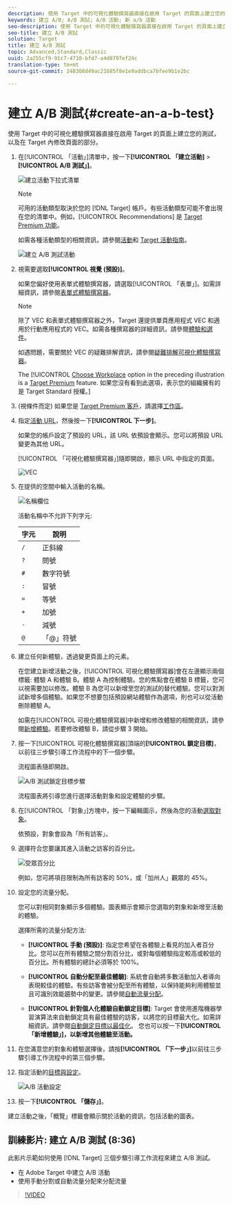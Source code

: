 ```yaml
---
description: 使用 Target 中的可視化體驗撰寫器直接在啟用 Target 的頁面上建立您的測試，以及在 Target 內修改頁面的部分。
keywords: 建立 A/B; A/B 測試; A/B 活動; 新 a/b 活動
seo-description: 使用 Target 中的可視化體驗撰寫器直接在啟用 Target 的頁面上建立您的測試，以及在 Target 內修改頁面的部分。
seo-title: 建立 A/B 測試
solution: Target
title: 建立 A/B 測試
topic: Advanced,Standard,Classic
uuid: 2a255cf9-91c7-4710-bfd7-a4d8797ef24c
translation-type: tm+mt
source-git-commit: 248308d49ac21685f8e1e9addbca7bfee9b1e2bc

---
```



# 建立 A/B 測試{#create-an-a-b-test}

使用 Target 中的可視化體驗撰寫器直接在啟用 Target 的頁面上建立您的測試，以及在 Target 內修改頁面的部分。

1. 在[!UICONTROL 「活動」]清單中，按一下&#x200B;**[!UICONTROL 「建立活動]** &gt; **[!UICONTROL A/B 測試」]**。

   ![建立活動下拉式清單](/help/c-activities/t-test-ab/t-test-create-ab/assets/ab_select-new.png)

   >[!NOTE]
   >
   >可用的活動類型取決於您的 [!DNL Target] 帳戶。有些活動類型可能不會出現在您的清單中。例如，[!UICONTROL Recommendations] 是 [Target Premium 功能](/help/c-intro/intro.md#premium)。
   >
   >如需各種活動類型的相關資訊，請參閱[活動](../../../c-activities/activities.md#concept_D317A95A1AB54674BA7AB65C7985BA03)和 [Target 活動指南](/help/c-activities/target-activities-guide.md)。

   ![建立 A/B 測試活動](/help/c-activities/t-test-ab/t-test-create-ab/assets/create-ab.png)

1. 視需要選取&#x200B;**[!UICONTROL 視覺 (預設)]**。

   如果您偏好使用表單式體驗撰寫器，請選取[!UICONTROL 「表單」]。如需詳細資訊，請參閱[表單式體驗撰寫器](/help/c-experiences/form-experience-composer.md)。

   >[!NOTE]
   >
   >除了 VEC 和表單式體驗撰寫器之外，Target 還提供單頁應用程式 VEC 和適用於行動應用程式的 VEC。如需各種撰寫器的詳細資訊，請參閱[體驗和選件](/help/c-experiences/experiences.md)。
   >
   >如遇問題，需要關於 VEC 的疑難排解資訊，請參閱[疑難排解可視化體驗撰寫器](/help/c-experiences/c-visual-experience-composer/r-troubleshoot-composer/troubleshoot-composer.md)。
   >
   >The [!UICONTROL [Choose Workplace](/help/administrating-target/c-user-management/property-channel/property-channel.md) option in the preceding illustration is a [Target Premium](/help/c-intro/intro.md) feature. 如果您沒有看到此選項，表示您的組織擁有的是 Target Standard 授權。]

1. (視條件而定) 如果您是 [Target Premium 客戶](/help/c-intro/intro.md#premium)，請選擇[工作區](/help/administrating-target/c-user-management/property-channel/property-channel.md)。

1. 指定[活動 URL](../../../c-activities/t-test-ab/t-test-create-ab/ab-activity-url.md#concept_D28549AAA0A14E3BB5F05F32BE8ABC90)，然後按一下&#x200B;**[!UICONTROL 下一步]**。

   如果您的帳戶設定了預設的 URL，該 URL 依預設會顯示。您可以將預設 URL 變更為其他 URL。

   [!UICONTROL 「可視化體驗撰寫器」]隨即開啟，顯示 URL 中指定的頁面。

   ![VEC](/help/c-activities/t-test-ab/t-test-create-ab/assets/vec-new.png)

1. 在提供的空間中輸入活動的名稱。

   ![名稱欄位](/help/c-activities/t-test-ab/t-test-create-ab/assets/ab_newname-new.png)

   活動名稱中不允許下列字元:

   | 字元 | 說明 |
   |--- |--- |
   | `/` | 正斜線 |
   | `?` | 問號 |
   | `#` | 數字符號 |
   | `:` | 冒號 |
   | `=` | 等號 |
   | `+` | 加號 |
   | `-` | 減號 |
   | `@` | 「@」符號 |

1. 建立任何新體驗，透過變更頁面上的元素。

   在您建立新增活動之後，[!UICONTROL 可視化體驗撰寫器]會在左邊顯示兩個標籤: 體驗 A 和體驗 B。體驗 A 為控制體驗。您的焦點會在體驗 B 標籤，您可以視需要加以修改。體驗 B 為您可以新增至您的測試的替代體驗。您可以對測試新增多個體驗。如果您不想要包括預設網站體驗作為選項，則也可以從活動刪除體驗 A。

   如需在[!UICONTROL 可視化體驗撰寫器]中新增和修改體驗的相關資訊，請參閱[新增體驗](../../../c-activities/t-test-ab/t-test-create-ab/ab-add-experience.md#task_454646F2895242D3B92DC395A0CE1A00)。若要修改體驗 B，請從步驟 3 開始。

1. 按一下[!UICONTROL 可視化體驗撰寫器]頂端的&#x200B;**[!UICONTROL 鎖定目標]**，以前往三步驟引導工作流程中的下一個步驟。

   流程圖表隨即開啟。

   ![A/B 測試鎖定目標步驟](/help/c-activities/t-test-ab/t-test-create-ab/assets/ab_flow-new.png)

   流程圖表將引導您進行選擇活動對象和設定體驗的步驟。
1. 在[!UICONTROL 「對象」]方塊中，按一下編輯圖示，然後為您的活動[選取對象](../../../c-activities/t-test-ab/t-test-create-ab/ab-audience.md#concept_A268236C1224451DB7844BF67F41A087)。

   依預設，對象會設為「所有訪客」。

1. 選擇符合您要讓其進入活動之訪客的百分比。

   ![受眾百分比](/help/c-activities/t-test-ab/t-test-create-ab/assets/audperc-new.png)

   例如，您可將項目限制為所有訪客的 50%，或「加州人」觀眾的 45%。

1. 設定您的流量分配。

   您可以對相同對象顯示多個體驗。圖表顯示會顯示您選取的對象和新增至活動的體驗。

   選擇所需的流量分配方法:

   * **[!UICONTROL 手動 (預設)]**: 指定您希望在各體驗上看見的加入者百分比。您可以在所有體驗之間分割百分比，或對每個體驗指定較高或較低的百分比。所有體驗的總計必須等於 100%。

   * **[!UICONTROL 自動分配至最佳體驗]**: 系統會自動將多數活動加入者導向表現較佳的體驗。有些訪客會被分配至所有體驗，以保持能夠利用體驗並且可識別效能趨勢中的變更。請參閱[自動流量分配](../../../c-activities/automated-traffic-allocation/automated-traffic-allocation.md#concept_A1407678796B4C569E94CBA8A9F7F5D4)。

   * **[!UICONTROL 針對個人化體驗自動鎖定目標]**: Target 會使用進階機器學習演算法來自動鎖定具有最佳體驗的訪客，以將您的目標最大化。如需詳細資訊，請參閱[自動鎖定目標以最佳化](../../../c-activities/auto-target-to-optimize.md#concept_67779E5B7F67427A97D7EA2A6FB919B3)。
   您也可以按一下&#x200B;**[!UICONTROL 「新增體驗」]，以新增其他體驗至活動。**

1. 在您滿意您的對象和體驗選擇後，請按&#x200B;**[!UICONTROL 「下一步」]**&#x200B;以前往三步驟引導工作流程中的第三個步驟。

1. 指定活動的[目標與設定](../../../c-activities/t-test-ab/t-test-create-ab/ab-goals-and-settings.md#reference_B25389FD6F3A4989801E740364B089CC)。

   ![A/B 活動設定](/help/c-activities/t-test-ab/t-test-create-ab/assets/ab_settings-new.png)

1. 按一下&#x200B;**[!UICONTROL 「儲存」]**。

建立活動之後，「概覽」標籤會顯示關於活動的資訊，包括活動的圖表。

## 訓練影片: 建立 A/B 測試 (8:36)

此影片示範如何使用 [!DNL Target] 三個步驟引導工作流程來建立 A/B 測試。

* 在 Adobe Target 中建立 A/B 活動
* 使用手動分割或自動流量分配來分配流量

>[!VIDEO](https://video.tv.adobe.com/v/17391?captions=chi_hant)
